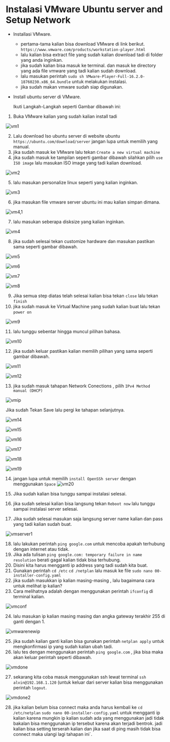 # Instalasi VMware Ubuntu server and Setup Network

* Installasi VMware.
  * pertama-tama kalian bisa download VMware di link berikut. `https://www.vmware.com/products/workstation-player.html`
  * lalu kalian bisa extract file yang sudah kalian download tadi di folder yang anda inginkan.
  * jika sudah kalian bisa masuk ke terminal. dan masuk ke directory yang ada file vmware yang tadi kalian sudah download.
  * lalu masukan perintah `sudo sh VMware-Player-Full-16.2.0-18760230.x86_64.bundle` untuk melakukan instalasi.
  * jika sudah makan vmware sudah siap digunakan.
* Install ubuntu server di VMware.

  Ikuti Langkah-Langkah seperti Gambar dibawah ini:
  
1. Buka VMware kalian yang sudah kalian install tadi
  
  ![vm1](https://user-images.githubusercontent.com/90166916/138383710-809786f9-e328-4ac0-9099-afb7e6886da9.png)

2. Lalu download Iso ubuntu server di website ubuntu `https://ubuntu.com/download/server` jangan lupa untuk memilih yang manual.
3. jika sudah masuk ke VMware lalu tekan `Create a new virtual machine`
4. jika sudah masuk ke tampilan seperti gambar dibawah silahkan pilih `use ISO image` lalu masukan ISO image yang tadi kalian download.  

  ![vm2](https://user-images.githubusercontent.com/90166916/138385570-b59d67f1-a55f-45f2-919a-3f582cccabe5.png)

5. lalu masukan personalize linux seperti yang kalian inginkan.
  
  ![vm3](https://user-images.githubusercontent.com/90166916/138385577-29a28cc6-2324-46c6-9281-d9d976b788d7.png)

6. jika masukan file vmware server ubuntu ini mau kalian simpan dimana.

  ![vm4,1](https://user-images.githubusercontent.com/90166916/138385585-a413a6c7-a5ce-4985-8bf6-d46eb0e7573b.png)

7. lalu masukan seberapa disksize yang kalian inginkan.  
  
  ![vm4](https://user-images.githubusercontent.com/90166916/138385581-7a5d4930-8bf4-43a5-b335-32098231a273.png)

8. jika sudah selesai tekan customize hardware dan masukan pastikan sama seperti gambar dibawah.  
  
  ![vm5](https://user-images.githubusercontent.com/90166916/138385592-2c4dee87-5cd8-45a8-a46f-460613f0db2b.png)

  ![vm6](https://user-images.githubusercontent.com/90166916/138385595-8dcc22bd-e72c-4286-9c06-f04526322d94.png)
  
  ![vm7](https://user-images.githubusercontent.com/90166916/138385597-692cceea-4691-447a-899a-2441751b9b77.png)

  ![vm8](https://user-images.githubusercontent.com/90166916/138385598-1dc27914-b840-4394-899c-475ea6edeaee.png)

9. Jika semua step diatas telah selesai kalian bisa tekan `close` lalu tekan `finish`
10. jika sudah masuk ke Virtual Machine yang sudah kalian buat lalu tekan `power on`
  
  ![vm9](https://user-images.githubusercontent.com/90166916/138385603-f934bfb6-2f1e-4f86-9275-4ce96ae17441.png)

11. lalu tunggu sebentar hingga muncul pilihan bahasa. 

  ![vm10](https://user-images.githubusercontent.com/90166916/138385607-f48798d3-ade8-415e-aaa3-1e0a8ca12855.png)

12. jika sudah keluar pastikan kalian memilih pilihan yang sama seperti gambar dibawah.

  ![vm11](https://user-images.githubusercontent.com/90166916/138385611-1c5042ed-edb8-428a-904f-034b370bbd54.png)

  ![vm12](https://user-images.githubusercontent.com/90166916/138385613-34f3d0f2-4bf6-441f-bb0a-7907025d87b5.png)
  
13. jika sudah masuk tahapan Network Conections , pilih `IPv4 Method manual (DHCP)`
  
  ![vmip](https://user-images.githubusercontent.com/90166916/138385638-9582607a-d998-4fb9-94db-d8611e31bd8e.png)

   Jika sudah Tekan Save lalu pergi ke tahapan selanjutnya.
   
  ![vm14](https://user-images.githubusercontent.com/90166916/138385621-a0fae18d-541b-4547-a107-5d86bf2730d0.png)

  ![vm15](https://user-images.githubusercontent.com/90166916/138385622-644d999e-c56a-496f-8f8f-7e3173bca61b.png)
  
  ![vm16](https://user-images.githubusercontent.com/90166916/138385625-25752c15-fff6-461a-a1e8-7b473da7a78c.png)
   
  ![vm17](https://user-images.githubusercontent.com/90166916/138385627-e3fa24e7-385b-473b-9b68-7cef45c45813.png)
  
  ![vm18](https://user-images.githubusercontent.com/90166916/138385628-158ade92-35c0-4df3-98fe-f551cd89bde8.png)
  
  ![vm19](https://user-images.githubusercontent.com/90166916/138385631-dc51f98b-dd65-4c88-8f03-9bf39b979ee8.png)
  
 14. jangan lupa untuk memilih `install OpenSSh server` dengan menggunakan `Space`
  ![vm20](https://user-images.githubusercontent.com/90166916/138385632-bd5f03d4-758d-427a-8508-5306677600dd.png)
  
 15. Jika sudah kalian bisa tunggu sampai instalasi selesai.
 16. jika sudah selesai kalian bisa langsung tekan `Reboot now` lalu tunggu sampai instalasi server selesai.
 17. Jika sudah selesai masukan saja langsung server name kalian dan pass yang tadi kalian sudah buat.

  ![vmserver1](https://user-images.githubusercontent.com/90166916/138387882-8a16244a-bbb1-4d47-8ea8-c5d71563ebd8.png)

 18. lalu lakukan perintah `ping google.com` untuk mencoba apakah terhubung dengan internet atau tidak.
 19. Jika ada tulisan `ping google.com: temporary failure in name resolution` berati gagal kalian tidak bisa terhubung.
 20. Disini kita harus mengganti ip address yang tadi sudah kita buat.
 21. Gunakan perintah `cd /etc` `cd /netplan` lalu masuk ke file `sudo nano 00-installer-config.yaml`
 22. jika sudah masukkan ip kalian masing-masing , lalu bagaimana cara untuk melihat ip kalian?
 23. Cara melihatnya adalah dengan menggunakan perintah `ifconfig` di terminal kalian.
  
  ![vmconf](https://user-images.githubusercontent.com/90166916/138400427-ff2d09a6-c6e4-4775-8fee-351a9ed69e11.png)
 
 24. lalu masukan ip kalian masing masing dan angka gateway terakhir 255 di ganti dengan 1.


  ![vmwarenewip](https://user-images.githubusercontent.com/90166916/138385640-fb9cc6cc-decb-4ce8-9ffb-2fb0d6fe633f.png)

 25. jika sudah kalian ganti kalian bisa gunakan perintah `netplan apply` untuk mengkonfirmasi ip yang sudah kalian ubah tadi.
 26. lalu tes dengan menggunakan perintah `ping google.com` , jika bisa maka akan keluar perintah seperti dibawah.
 
  ![vmdone](https://user-images.githubusercontent.com/90166916/138401755-051248e0-b2b6-4a6d-a146-cb7804cea6d0.png)

 27. sekarang kita coba masuk menggunakan ssh lewat terminal `ssh alvin@192.168.1.120` (untuk keluar dari server kalian bisa menggunakan perintah `logout`.

  ![vmdone2](https://user-images.githubusercontent.com/90166916/138401733-c8afb8fb-8918-43c6-973d-8a138d4c405c.png)

 28. jika kalian belum bisa connect maka anda harus kembali ke `cd /etc/netplan` `sudo nano 00-installer-config.yaml` untuk mengganti ip kalian karena mungkin ip kalian sudah ada yang menggunakan jadi tidak bakalan bisa menggunakan ip tersebut karena akan terjadi bentrok. jadi kalian bisa setting terserah kalian dan jika saat di ping masih tidak bisa connect maka ulangi lagi tahapan ini`.  
  
  
